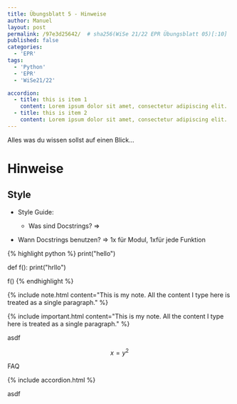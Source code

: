 ```yaml
---
title: Übungsblatt 5 - Hinweise
author: Manuel
layout: post
permalink: /97e3d25642/  # sha256(WiSe 21/22 EPR Übungsblatt 05)[:10]
published: false
categories:
  - 'EPR'
tags:
  - 'Python'
  - 'EPR'
  - 'WiSe21/22'

accordion: 
  - title: this is item 1
    content: Lorem ipsum dolor sit amet, consectetur adipiscing elit. 
  - title: this is item 2
    content: Lorem ipsum dolor sit amet, consectetur adipiscing elit.
---
```


Alles was du wissen sollst auf einen Blick...

# Hinweise

## Style

- Style Guide:
    - Was sind Docstrings? => 

- Wann Docstrings benutzen? => 1x für Modul, 1xfür jede Funktion
    
{% highlight python %}
print("hello")

def f():
    print("hrllo")
  
f()
{% endhighlight %}


{% include note.html content="This is my note. All the content I type here is treated as a single paragraph." %}


{% include important.html content="This is my note. All the content I type here is treated as a single paragraph." %}

asdf

$$ x = y ^2 $$


FAQ

{% include accordion.html %}

asdf
